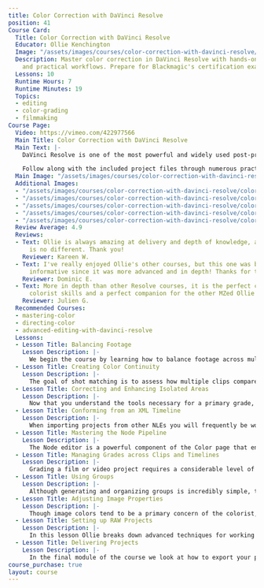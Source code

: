 ```yaml
---
title: Color Correction with DaVinci Resolve
position: 41
Course Card:
  Title: Color Correction with DaVinci Resolve
  Educator: Ollie Kenchington
  Image: "/assets/images/courses/color-correction-with-davinci-resolve/color-correction-with-davinci-resolve.jpg"
  Description: Master color correction in DaVinci Resolve with hands-on exercises
    and practical workflows. Prepare for Blackmagic's certification exam.
  Lessons: 10
  Runtime Hours: 7
  Runtime Minutes: 19
  Topics:
  - editing
  - color-grading
  - filmmaking
Course Page:
  Video: https://vimeo.com/422977566
  Main Title: Color Correction with DaVinci Resolve
  Main Text: |-
    DaVinci Resolve is one of the most powerful and widely used post-production tools available and in this officially certified course, professional colorist Ollie Kenchington offers an in-depth guide to its tools, effects and workflows.

    Follow along with the included project files through numerous practical exercises to gain a detailed understanding of how to color correct and grade real-world productions. Following completion you will be eligible to sit the official Blackmagic Design exam to become a certified color professional.
  Main Image: "/assets/images/courses/color-correction-with-davinci-resolve/color-correction-with-davinci-resolve-1.jpg"
  Additional Images:
  - "/assets/images/courses/color-correction-with-davinci-resolve/color-correction-with-davinci-resolve-2.jpg"
  - "/assets/images/courses/color-correction-with-davinci-resolve/color-correction-with-davinci-resolve-3.jpg"
  - "/assets/images/courses/color-correction-with-davinci-resolve/color-correction-with-davinci-resolve-4.jpg"
  - "/assets/images/courses/color-correction-with-davinci-resolve/color-correction-with-davinci-resolve-5.jpg"
  - "/assets/images/courses/color-correction-with-davinci-resolve/color-correction-with-davinci-resolve-6.jpg"
  Review Average: 4.9
  Reviews:
  - Text: Ollie is always amazing at delivery and depth of knowledge, and this course
      is no different. Thank you!
    Reviewer: Kareen W.
  - Text: I've really enjoyed Ollie's other courses, but this one was by far the most
      informative since it was more advanced and in depth! Thanks for the great presentation!
    Reviewer: Dominic E.
  - Text: More in depth than other Resolve courses, it is the perfect course for upgrading
      colorist skills and a perfect companion for the other MZed Ollie's courses.
    Reviewer: Julien G.
  Recommended Courses:
  - mastering-color
  - directing-color
  - advanced-editing-with-davinci-resolve
  Lessons:
  - Lesson Title: Balancing Footage
    Lesson Description: |-
      We begin the course by learning how to balance footage across multiple shots, which is applicable to all projects but particularly useful for documentary projects that often feature mixed lighting conditions, and scenes shot across multiple days and locations.
  - Lesson Title: Creating Color Continuity
    Lesson Description: |-
      The goal of shot matching is to assess how multiple clips compare to one another when placed into a timeline, and to ensure that they create color continuity so as to appear seamless to the viewer. Here, Ollie shows you how to match shots using Resolve's automatic tools, as well as a manual approach.
  - Lesson Title: Correcting and Enhancing Isolated Areas
    Lesson Description: |-
      Now that you understand the tools necessary for a primary grade, we begin to look at a second pass of refinement, or secondary grade. In this module we target specific areas of shots to enhance their effectiveness within the context of the project.
  - Lesson Title: Conforming from an XML Timeline
    Lesson Description: |-
      When importing projects from other NLEs you will frequently be working with XML based timelines, which will then need to be verified and conformed before grading can begin. In this lesson Ollie steps through the most common practices and issues associated with the conforming workflow, as well as more advanced project setup practices by setting up scene-referred color for optimal grading conditions.
  - Lesson Title: Mastering the Node Pipeline
    Lesson Description: |-
      The Node editor is a powerful component of the Color page that enables you to maintain precise control over the final appearance of images. With it, you may separate and target different stages of grading while ensuring an enhanced color output with minimum quality degradation. Here Ollie provides an in-depth overview of the Node pipeline in Resolve so that you fully understand how it operates and can effectively implement it in your projects.
  - Lesson Title: Managing Grades across Clips and Timelines
    Lesson Description: |-
      Grading a film or video project requires a considerable level of attention to detail and the use of a variety of tools throughout both primary and secondary stages. However, once a look is established, a project often makes repeated use of existing grades that propagate throughout the Timeline. In this lesson we look at a variety of workflows to allow you to reproduce and refine grades across multiple clips.
  - Lesson Title: Using Groups
    Lesson Description: |-
      Although generating and organizing groups is incredibly simple, they open up a new grading workflow within the Color page. In this lesson Ollie will show you how to apply group-wide grades via the Node editor, as well as numerous workflow tips and tricks to streamline grading using groups.
  - Lesson Title: Adjusting Image Properties
    Lesson Description: |-
      Though image colors tend to be a primary concern of the colorist, you can also make many transformative changes to footage to better accommodate the narrative and aesthetic output of a project. Here Ollie steps through a selection of image property adjustments including alterations to the scaling and positioning of the frame, noise reduction, and keyframing grades to change over time.
  - Lesson Title: Setting up RAW Projects
    Lesson Description: |-
      In this lesson Ollie breaks down advanced techniques for working with RAW video, maximising its wide dynamic range and uncompressed pixel data to provide the greatest possible grading potential for your projects.
  - Lesson Title: Delivering Projects
    Lesson Description: |-
      In the final module of the course we look at how to export your project in a variety of industry-standard formats, including a Digital Cinema Package (DCP) for cinema distribution.
course_purchase: true
layout: course
---
```


